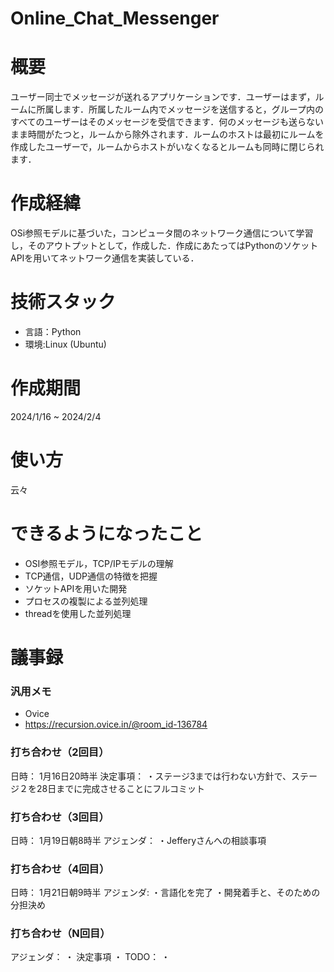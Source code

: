 # Online_Chat_Messenger
# 概要
ユーザー同士でメッセージが送れるアプリケーションです．ユーザーはまず，ルームに所属します．所属したルーム内でメッセージを送信すると，グループ内のすべてのユーザーはそのメッセージを受信できます．何のメッセージも送らないまま時間がたつと，ルームから除外されます．ルームのホストは最初にルームを作成したユーザーで，ルームからホストがいなくなるとルームも同時に閉じられます．

# 作成経緯
OSi参照モデルに基づいた，コンピュータ間のネットワーク通信について学習し，そのアウトプットとして，作成した．作成にあたってはPythonのソケットAPIを用いてネットワーク通信を実装している．

# 技術スタック
- 言語：Python
- 環境:Linux (Ubuntu)

# 作成期間
2024/1/16 ~ 2024/2/4

# 使い方
云々

# できるようになったこと
- OSI参照モデル，TCP/IPモデルの理解
- TCP通信，UDP通信の特徴を把握
- ソケットAPIを用いた開発
- プロセスの複製による並列処理
- threadを使用した並列処理

# 議事録

### 汎用メモ
- Ovice
- https://recursion.ovice.in/@room_id-136784


### 打ち合わせ（2回目）
日時：
1月16日20時半
決定事項：
・ステージ3までは行わない方針で、ステージ２を28日までに完成させることにフルコミット

### 打ち合わせ（3回目）
日時：
1月19日朝8時半
アジェンダ：
・Jefferyさんへの相談事項 

### 打ち合わせ（4回目）
日時：
1月21日朝9時半
アジェンダ:
・言語化を完了
・開発着手と、そのための分担決め

### 打ち合わせ（N回目）
アジェンダ：
・
決定事項
・
TODO：
・

